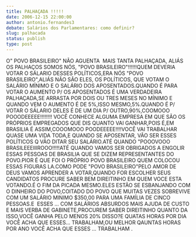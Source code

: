 ```yaml
---
title: PALHAÇADA !!!!!
date: 2006-12-15 22:00:00
author: antonio.fernandes3
debate: Salários dos Parlamentares: como definir?
slug: palhacada
status: publish 
type: post
---
```


O" POVO BRASILEIRO" NÃO AGUENTA  MAIS TANTA PALHAÇADA, ALIÁS OS PALHAÇOS SOMOS NÓS, "POVO BRASILEIRO"!!!!!!QUEM DEVERIA VOTAR O SÁLARIO DESSES POLÍTICOS,ERA NÓS "POVO BRASILEIRO",ALIÁS NÃO SÃO ELES, OS POLÍTICOS, QUE VOTAM O SALÁRIO MÍNIMO E O SALÁRIO DOS APOSENTADOS.QUANDO É PARA VOTAR O AUMENTO P/ OS APOSENTADOS É UMA VERDADEIRA PALHAÇADA,SE ARRASTA POR DOIS OU TRES MESES NO MÍNIMO E QUANDO VEM O AUMENTO É DE 5%,ISSO MESMO,5%.QUANDO É P/ VOTAR O SÁLARIO DELES É DE UM DIA P/ OUTRO,90%,COOMOOO POOODEEEEE!!!!!!!! VOCÊ CONHECE ALGUMA EMPRESA EM QUE SÃO OS PRÓPRIOS EMPREGADOS QUE DIS QUANTO VAI GANHAR,POIS É,EM BRASILIA É ASSIM,COOOMOOO POODEEEEE!!!!VOCÊ VAI TRABALHAR QUASE UMA VIDA TODA,E QUANDO SE APOSENTAR, VÃO SER ESSES POLÍTICOS Q VÃO DITAR SEU SALÁRIO.ATÉ QUANDO "POOOVOOO BRASILEEEIIIROOO!!!!!ATÉ QUANDO VAMOS SER OBRIGADOS A ENGOLIR ESSAS PESSOAS DE BRASILIA QUE SE DIZEM REPRESENTANTES DO POVO.PIOR É QUE FOI O PRÓPRIO POVO BRASILEIRO QUEM COLOCOU ESSAS FIGURAS LA.COMO PODE "POVO BRASILEIRO"PELO AMOR DE DEUS VAMOS APRENDER A VOTAR,QUANDO FOR ESCOLHER SEUS CANDIDATOS PROCURE SABER BEM DIREITINHO EM QUEM VOCE ESTA VOTANDO.É O FIM DA PICADA MESMO.ELES ESTÃO SE ESBANJANDO COM O DINHEIRO DO POVO,COITADO DO POVO QUE MUITAS VEZES SOBREVIVE COM UM SALÁRIO MINIMO $350,00 PARA UMA FAMÍLIA DE CINCO PESSOAS.E  ESSES ... COM SALÁRIOS ABSURDOS MAIS AJUDA DE CUSTO E MAIS VERBA DE GABINETE,PROCUREM SABER DIREITINHO QUANTO DA ISSO,VOCÊ GANHA PELO MENOS 20% DISSO?E QUATAS HORAS POR DIA VOCÊ ACHA QUE ESSES... TRABALHAM,OU MELHOR QAUNTAS HORAS POR ANO VOCÊ ACHA QUE ESSES ... TRABALHAM .
